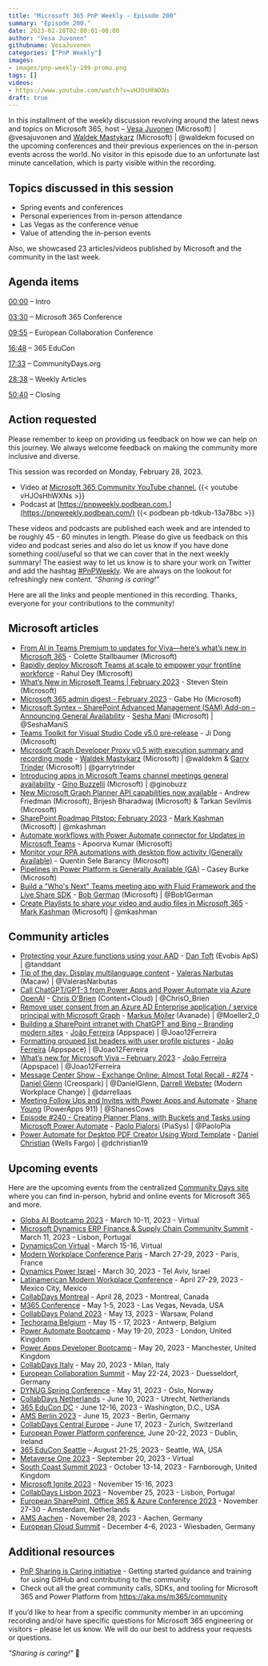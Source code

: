 ```yaml
---
title: "Microsoft 365 PnP Weekly - Episode 200"
summary: "Episode 200."
date: 2023-02-28T02:00:01-00:00
author: "Vesa Juvonen"
githubname: VesaJuvonen
categories: ["PnP Weekly"]
images:
- images/pnp-weekly-199-promo.png
tags: []
videos:
- https://www.youtube.com/watch?v=vHJOsHhWXNs
draft: true
---
```

 
In this installment of the weekly discussion revolving around the latest news and topics on Microsoft 365, host – [Vesa Juvonen](http://twitter.com/vesajuvonen) (Microsoft) | @vesajuvonen and [Waldek Mastykarz](http://twitter.com/waldekm) (Microsoft) | @waldekm focused on the upcoming conferences and their previous experiences on the in-person events across the world. No visitor in this episode due to an unfortunate last minute cancellation, which is party visible within the recording.

## Topics discussed in this session

* Spring events and conferences
* Personal experiences from in-person attendance
* Las Vegas as the conference venue
* Value of attending the in-person events

Also, we showcased 23 articles/videos published by Microsoft and the community in the last week.


## Agenda items

[00:00](https://youtu.be/vHJOsHhWXNs?t=0) – Intro

[03:30](https://youtu.be/vHJOsHhWXNs?t=210) – Microsoft 365 Conference

[09:55](https://youtu.be/vHJOsHhWXNs?t=595) – European Collaboration Conference

[16:48](https://youtu.be/vHJOsHhWXNs?t=1008) – 365 EduCon

[17:33](https://youtu.be/vHJOsHhWXNs?t=1053) – CommunityDays.org

[28:38](https://youtu.be/vHJOsHhWXNs?t=1718) – Weekly Articles

[50:40](https://youtu.be/vHJOsHhWXNs?t=3040) – Closing

## Action requested

Please remember to keep on providing us feedback on how we can help on this journey. We always welcome feedback on making the community more inclusive and diverse.

This session was recorded on Monday, February 28, 2023.

*   Video at [Microsoft 365 Community YouTube channel.](https://aka.ms/m365pnp-videos)
    {{< youtube vHJOsHhWXNs >}}
*   Podcast at [https://pnpweekly.podbean.com.](https://pnpweekly.podbean.com/) 
    {{< podbean pb-tdkub-13a78bc >}}   

These videos and podcasts are published each week and are intended to be roughly 45 - 60 minutes in length.  Please do give us feedback on this video and podcast series and also do let us know if you have done something cool/useful so that we can cover that in the next weekly summary! The easiest way to let us know is to share your work on Twitter and add the hashtag [#PnPWeekly](https://twitter.com/search?q=%23pnpweekly). We are always on the lookout for refreshingly new content. “_Sharing is caring!”_ 

Here are all the links and people mentioned in this recording. Thanks, everyone for your contributions to the community!

## Microsoft articles

* [From AI in Teams Premium to updates for Viva—here’s what’s new in Microsoft 365](https://www.microsoft.com/en-us/microsoft-365/blog/2023/02/28/from-ai-in-teams-premium-to-updates-for-viva-heres-whats-new-in-microsoft-365/) - Colette Stallbaumer (Microsoft)
* [Rapidly deploy Microsoft Teams at scale to empower your frontline workforce](https://techcommunity.microsoft.com/t5/microsoft-teams-blog/rapidly-deploy-microsoft-teams-at-scale-to-empower-your/ba-p/3755253) - Rahul Dey (Microsoft)
* [What’s New in Microsoft Teams | February 2023](https://techcommunity.microsoft.com/t5/microsoft-teams-blog/what-s-new-in-microsoft-teams-february-2023/ba-p/3755049) - Steven Stein (Microsoft)
* [Microsoft 365 admin digest - February 2023](https://techcommunity.microsoft.com/t5/microsoft-365-blog/microsoft-365-admin-digest-february-2023/ba-p/3754075) - Gabe Ho (Microsoft)
* [Microsoft Syntex – SharePoint Advanced Management (SAM) Add-on – Announcing General Availability](https://techcommunity.microsoft.com/t5/microsoft-syntex/microsoft-syntex-sharepoint-advanced-management-sam-add-on/ba-p/3754188) - [Sesha Mani](https://twitter.com/SeshaManiS) (Microsoft) | @SeshaManiS
* [Teams Toolkit for Visual Studio Code v5.0 pre-release](https://devblogs.microsoft.com/microsoft365dev/teams-toolkit-for-visual-studio-code-v5-0-prerelease/) - Ji Dong (Microsoft)
* [Microsoft Graph Developer Proxy v0.5 with execution summary and recording mode](https://devblogs.microsoft.com/microsoft365dev/microsoft-graph-developer-proxy-v0-5/) - [Waldek Mastykarz](https://twitter.com/waldekm) (Microsoft) | @waldekm & [Garry Trinder](https://twitter.com/garrytrinder) (Microsoft) | @garrytrinder
* [Introducing apps in Microsoft Teams channel meetings general availability](https://devblogs.microsoft.com/microsoft365dev/introducing-apps-in-microsoft-teams-channel-meetings-general-availability/) - [Gino Buzzelli](https://twitter.com/ginobuzz) (Microsoft) | @ginobuzz
* [New Microsoft Graph Planner API capabilities now available](https://devblogs.microsoft.com/microsoft365dev/new-microsoft-planner-api-capabilities-now-available-in-microsoft-graph/) - Andrew Friedman (Microsoft), Brijesh Bharadwaj (Microsoft) & Tarkan Sevilmis (Microsoft)
* [SharePoint Roadmap Pitstop: February 2023](https://techcommunity.microsoft.com/t5/microsoft-sharepoint-blog/sharepoint-roadmap-pitstop-february-2023/ba-p/3755315) - [Mark Kashman](https://twitter.com/mkashman) (Microsoft) | @mkashman
* [Automate workflows with Power Automate connector for Updates in Microsoft Teams](https://powerautomate.microsoft.com/en-us/blog/automate-workflows-with-power-automate-connector-for-updates-in-microsoft-teams/) - Apoorva Kumar (Microsoft)
* [Monitor your RPA automations with desktop flow activity (Generally Available)](https://powerautomate.microsoft.com/en-us/blog/monitor-your-rpa-automations-with-desktop-flow-activity-generally-available/) - Quentin Sele Barancy (Microsoft)
* [Pipelines in Power Platform is Generally Available (GA)](https://powerapps.microsoft.com/en-us/blog/pipelines-in-power-platform-is-generally-available-ga/) - Casey Burke (Microsoft)
* [Build a "Who's Next" Teams meeting app with Fluid Framework and the Live Share SDK](https://pnp.github.io/blog/post/build-a-teams-meeting-app-with-liveshare-sdk/) - [Bob German](https://twitter.com/Bob1German) (Microsoft) | @Bob1German
* [Create Playlists to share your video and audio files in Microsoft 365](https://kashbox.substack.com/p/create-playlists-to-share-your-video) - [Mark Kashman](https://twitter.com/mkashman) (Microsoft) | @mkashman

## Community articles

* [Protecting your Azure functions using your AAD](https://blog.dan-toft.dk/2023/03/protecting-azure-functions-aad/) - [Dan Toft](https://twitter.com/tanddant) (Evobis ApS) | @tanddant
* [Tip of the day. Display multilanguage content](https://valerasnarbutas.github.io/posts/tip-day-display-multilanguage-content/) - [Valeras Narbutas](https://twitter.com/ValerasNarbutas) (Macaw) | @ValerasNarbutas
* [Call ChatGPT/GPT-3 from Power Apps and Power Automate via Azure OpenAI](https://www.sharepointnutsandbolts.com/2023/02/call-chatgpt-gpt-3-from-power-apps-power-automate.html) - [Chris O'Brien](https://twitter.com/ChrisO_Brien) (Content+Cloud) | @ChrisO_Brien
* [Remove user consent from an Azure AD Enterprise application / service principal with Microsoft Graph](https://mmsharepoint.wordpress.com/2023/03/04/remove-user-consent-from-an-azure-ad-enterprise-application-service-principal-with-microsoft-graph/) - [Markus Möller](https://twitter.com/Moeller2_0) (Avanade) | @Moeller2_0
* [Building a SharePoint intranet with ChatGPT and Bing – Branding modern sites](https://sharepoint.handsontek.net/2023/03/02/building-sharepoint-intranet-chatgpt-bing-branding-modern-sites/) - [João Ferreira](https://twitter.com/Joao12Ferreira) (Appspace) | @Joao12Ferreira
* [Formatting grouped list headers with user profile pictures](https://lists.handsontek.net/formatting-grouped-list-headers-user-profile-pictures/) - [João Ferreira](https://twitter.com/Joao12Ferreira) (Appspace) | @Joao12Ferreira
* [What’s new for Microsoft Viva – February 2023](https://teams.handsontek.net/2023/03/01/whats-new-microsoft-viva-february-2023/) - [João Ferreira](https://twitter.com/Joao12Ferreira) (Appspace) | @Joao12Ferreira
* [Message Center Show - Exchange Online: Almost Total Recall - #274](https://www.messagecentershow.com/e/exchange-online-almost-total-recall-274/) - [Daniel Glenn](https://twitter.com/DanielGlenn) (Creospark) | @DanielGlenn, [Darrell Webster](http://twitter.com/darrellaas) (Modern Workplace Change) | @darrellaas
* [Meeting Follow Ups and Invites with Power Apps and Automate](https://www.youtube.com/watch?v=4C0ZAUN6n8s) - [Shane Young](https://twitter.com/ShanesCows) (PowerApps 911) | @ShanesCows
* [Episode #240 - Creating Planner Plans, with Buckets and Tasks using Microsoft Power Automate](https://www.youtube.com/watch?v=nIrP2jVGezA) - [Paolo Pialorsi](https://twitter.com/PaoloPia) (PiaSys) | @PaoloPia
* [Power Automate for Desktop PDF Creator Using Word Template](https://www.youtube.com/watch?v=lYuvBSNKgrk) - [Daniel Christian](https://twitter.com/dchristian19) (Wells Fargo) | @dchristian19

## Upcoming events

Here are the upcoming events from the centralized [Community Days site](https://communitydays.org/events?when=upcoming) where you can find in-person, hybrid and online events for Microsoft 365 and more.

* [Globa AI Bootcamp 2023](https://www.communitydays.org/event/2023-03-10/global-ai-bootcamp-2023) - March 10-11, 2023 - Virtual
* [Microsoft Dynamics ERP Finance & Supply Chain Community Summit](https://www.communitydays.org/event/2023-03-11/dynamics-365-finance-and-supply-chain-summit) - March 11, 2023 - Lisbon, Portugal
* [DynamicsCon Virtual](https://www.communitydays.org/event/2023-03-15/dynamicscon-virtual) - March 15-16, Virtual
* [Modern Workplace Conference Paris](https://modern-workplace.pro/) - March 27-29, 2023 - Paris, France
* [Dynamics Power Israel](https://www.communitydays.org/event/2023-03-30/dynamics-power-israel) - March 30, 2023 - Tel Aviv, Israel
* [Latinamerican Modern Workplace Conference](https://www.communitydays.org/event/2023-04-27/get-cslatam-conference-2023) - April 27-29, 2023 - Mexico City, Mexico
* [CollabDays Montreal](https://www.collabdays.org/2023-montreal/) - April 28, 2023 - Montreal, Canada
* [M365 Conference](https://m365conf.com/#!/) - May 1-5, 2023 - Las Vegas, Nevada, USA
* [CollabDays Poland 2023](https://www.communitydays.org/event/2023-05-13/collabdays-poland-2023) - May 13, 2023 - Warsaw, Poland
* [Techorama Belgium](https://www.techorama.be/) - May 15 - 17, 2023 - Antwerp, Belgium
* [Power Automate Bootcamp](https://www.communitydays.org/event/2023-05-19/power-automate-bootcamp-2023) - May 19-20, 2023 - London, United Kingdom
* [Power Apps Developer Bootcamp](https://www.communitydays.org/event/2023-05-20/power-apps-developer-bootcamp) - May 20, 2023 - Manchester, United Kingdom
* [CollabDays Italy](https://www.collabdays.org/2023-italy/) - May 20, 2023 - Milan, Italy
* [European Collaboration Summit](https://www.collabsummit.eu/) - May 22-24, 2023 - Duesseldorf, Germany
* [DYNUG Spring Conference](https://www.communitydays.org/event/2023-05-31/dynug-spring-conference) - May 31, 2023 - Oslo, Norway
* [CollabDays Netherlands](https://www.communitydays.org/event/2023-06-10/collabdays-netherlands-2023) - June 10, 2023 - Utrecht, Netherlands
* [365 EduCon DC](https://365educon.com/DC/) - June 12-16, 2023 - Washington, D.C., USA
* [AMS Berlin 2023](https://www.communitydays.org/event/2023-06-15/amsberlin-2023) - June 15, 2023 - Berlin, Germany
* [CollabDays Central Europe](https://www.collabdays.org/2023-ce/) - June 17, 2023 - Zurich, Switzerland
* [European Power Platform conference](https://www.sharepointeurope.com/european-power-platform-conference/), June 20-22, 2023 - Dublin, Ireland
* [365 EduCon Seattle](https://365educon.com/Seattle/) – August 21-25, 2023 - Seattle, WA, USA
* [Metaverse One 2023](https://www.communitydays.org/event/2023-09-20/metaverse-one-2023) - September 20, 2023 - Virtual
* [South Coast Summit 2023](https://www.southcoastsummit.com/) - October 13-14, 2023 - Farnborough, United Kingdom
* [Microsoft Ignite 2023](https://ignite.microsoft.com/) - November 15-16, 2023
* [CollabDays Lisbon 2023](https://www.collabdays.org/2023-lisbon/) - November 25, 2023 - Lisbon, Portugal
* [European SharePoint, Office 365 & Azure Conference 2023](https://www.sharepointeurope.com/) - November 27-30 - Amsterdam, Netherlands
* [AMS Aachen](https://www.communitydays.org/event/2023-11-28/ams-aachen) - November 28, 2023 - Aachen, Germany
* [European Cloud Summit](https://www.cloudsummit.eu/) - December 4-6, 2023 - Wiesbaden, Germany

## Additional resources

* [PnP Sharing is Caring initiative](https://aka.ms/sharing-is-caring) - Getting started guidance and training for using GitHub and contributing to the community
* Check out all the great community calls, SDKs, and tooling for Microsoft 365 and Power Platform from <https://aka.ms/m365/community>

If you’d like to hear from a specific community member in an upcoming recording and/or have specific questions for Microsoft 365 engineering or visitors – please let us know. We will do our best to address your requests or questions.

_"Sharing is caring!"_ 🧡

